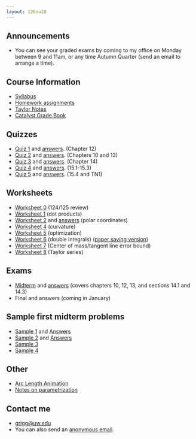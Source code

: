 ```yaml
---
layout: 126su10
---
```


## Announcements

-   You can see your graded exams by coming to my office on Monday
    between 9 and 11am, or any time Autumn Quarter (send an email to
    arrange a time).

## Course Information

-   [Syllabus](syllabus-math126.pdf)
-   [Homework assignments](homework.html)
-   [Taylor Notes](http://www.math.washington.edu/~m126/TaylorNotes.pdf)
-   [Catalyst Grade
    Book](https://catalysttools.washington.edu/gradebook/grigg/28699)

## Quizzes

-   [Quiz 1](quizzes/quiz1.pdf) and [answers](quizzes/quiz1-ans.pdf).
    (Chapter 12)
-   [Quiz 2](quizzes/quiz2.pdf) and [answers](quizzes/quiz2-ans.pdf).
    (Chapters 10 and 13)
-   [Quiz 3](quizzes/quiz3.pdf) and [answers](quizzes/quiz3-ans.pdf).
    (Chapter 14)
-   [Quiz 4](quizzes/quiz4.pdf) and [answers](quizzes/quiz4-ans.pdf).
    (15.1-15.3)
-   [Quiz 5](quizzes/quiz5.pdf) and [answers](quizzes/quiz5-ans.pdf).
    (15.4 and TN1)

## Worksheets

-   [Worksheet 0](worksheets/worksheet0.pdf) (124/125 review)
-   [Worksheet 1](worksheets/worksheet1.pdf) (dot products)
-   [Worksheet 2](worksheets/worksheet2.pdf) and
    [answers](worksheets/worksheet2-ans.pdf) (polar coordinates)
-   [Worksheet 4](worksheets/worksheet4.pdf) (curvature)
-   [Worksheet 5](worksheets/worksheet5.pdf) (optimization)
-   [Worksheet 6](worksheets/worksheet6.pdf) (double integrals) ([paper
    saving version](worksheets/worksheet6-noblanks.pdf))
-   [Worksheet 7](worksheets/worksheet7.pdf) (Center of mass/tangent
    line error bound)
-   [Worksheet 8](worksheets/worksheet8.pdf) (Taylor series)

## Exams

-   [Midterm](exams/midterm-su10.pdf) and
    [answers](exams/midterm-su10-ans.pdf) (covers chapters 10, 12, 13,
    and sections 14.1 and 14.3)
-   Final and answers (coming in January)

## Sample first midterm problems

-   [Sample 1](mid-sample1.pdf) and
    [Answers](http://math.washington.edu/~grigg/math126/mid-sample1-ans.pdf)
-   [Sample 2](mid-sample2.pdf) and
    [Answers](http://math.washington.edu/~grigg/math126/mid-sample2-ans.pdf)
-   [Sample 3](mid-sample3.pdf)
-   [Sample 4](mid-sample4.pdf)

## Other

-   [Arc Length Animation](/~grigg/animations/ArcLengthAnimation.html)
-   [Notes on parametrization](notes1.pdf)

## Contact me

-   <grigg@uw.edu>
-   You can also send an [anonymous
    email](https://catalysttools.washington.edu/umail/form/grigg/2621).

